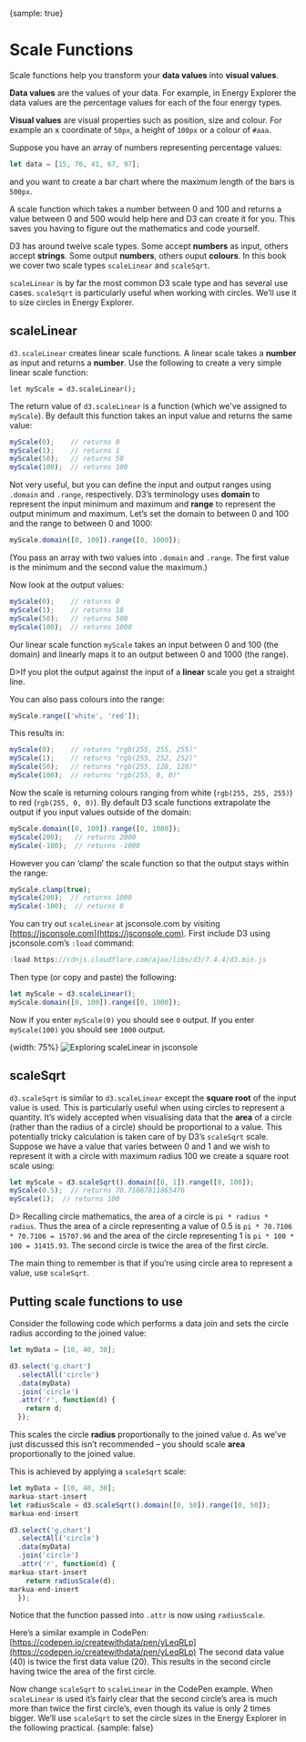 {sample: true}
# Scale Functions

Scale functions help you transform your **data values** into **visual values**.

**Data values** are the values of your data. For example, in Energy Explorer the data values are the percentage values for each of the four energy types.

**Visual values** are visual properties such as position, size and colour. For example an x coordinate of `50px`, a height of `100px` or a colour of `#aaa`.

Suppose you have an array of numbers representing percentage values:

```js
let data = [15, 76, 41, 67, 97];
```

and you want to create a bar chart where the maximum length of the bars is `500px`.

A scale function which takes a number between 0 and 100 and returns a value between 0 and 500 would help here and D3 can create it for you. This saves you having to figure out the mathematics and code yourself.

D3 has around twelve scale types. Some accept **numbers** as input, others accept **strings**. Some output **numbers**, others ouput **colours**. In this book we cover two scale types `scaleLinear` and `scaleSqrt`.

`scaleLinear` is by far the most common D3 scale type and has several use cases. `scaleSqrt` is particularly useful when working with circles. We’ll use it to size circles in Energy Explorer.

## scaleLinear

`d3.scaleLinear` creates linear scale functions. A linear scale takes a **number** as input and returns a **number**. Use the following to create a very simple linear scale function:

```
let myScale = d3.scaleLinear();
```

The return value of `d3.scaleLinear` is a function (which we've assigned to `myScale`). By default this function takes an input value and returns the same value:

```js
myScale(0);    // returns 0
myScale(1);    // returns 1
myScale(50);   // returns 50
myScale(100);  // returns 100
```

Not very useful, but you can define the input and output ranges using `.domain` and `.range`, respectively. D3’s terminology uses **domain** to represent the input minimum and maximum and **range** to represent the output minimum and maximum. Let’s set the domain to between 0 and 100 and the range to between 0 and 1000:

```js
myScale.domain([0, 100]).range([0, 1000]);
```

(You pass an array with two values into `.domain` and `.range`. The first value is the minimum and the second value the maximum.)

Now look at the output values:

```js
myScale(0);    // returns 0
myScale(1);    // returns 10
myScale(50);   // returns 500
myScale(100);  // returns 1000
```

Our linear scale function `myScale` takes an input between 0 and 100 (the domain) and linearly maps it to an output between 0 and 1000 (the range).

D>If you plot the output against the input of a **linear** scale you get a straight line.

You can also pass colours into the range:

```js
myScale.range(['white', 'red']);
```

This results in:

```js
myScale(0);    // returns "rgb(255, 255, 255)"
myScale(1);    // returns "rgb(255, 252, 252)"
myScale(50);   // returns "rgb(255, 128, 128)"
myScale(100);  // returns "rgb(255, 0, 0)"
```

Now the scale is returning colours ranging from white (`rgb(255, 255, 255)`) to red (`rgb(255, 0, 0)`). By default D3 scale functions extrapolate the output if you input values outside of the domain:

```js
myScale.domain([0, 100]).range([0, 1000]);
myScale(200);   // returns 2000
myScale(-100);  // returns -1000
```

However you can ‘clamp’ the scale function so that the output stays within the range:

```js
myScale.clamp(true);
myScale(200);  // returns 1000
myScale(-100);  // returns 0
```

You can try out `scaleLinear` at jsconsole.com by visiting [https://jsconsole.com](https://jsconsole.com). First include D3 using jsconsole.com’s `:load` command:

```js
:load https://cdnjs.cloudflare.com/ajax/libs/d3/7.4.4/d3.min.js
```

Then type (or copy and paste) the following:

```js
let myScale = d3.scaleLinear();
myScale.domain([0, 100]).range([0, 1000]);
```

Now if you enter `myScale(0)` you should see `0` output. If you enter `myScale(100)` you should see `1000` output.

{width: 75%}
![Exploring `scaleLinear` in jsconsole](24a62193337572020db080c712f48d15.png)

## scaleSqrt

`d3.scaleSqrt` is similar to `d3.scaleLinear` except the **square root** of the input value is used. This is particularly useful when using circles to represent a quantity. It’s widely accepted when visualising data that the **area** of a circle (rather than the radius of a circle) should be proportional to a value. This potentially tricky calculation is taken care of by D3’s `scaleSqrt` scale. Suppose we have a value that varies between 0 and 1 and we wish to represent it with a circle with maximum radius 100 we create a square root scale using:

```js
let myScale = d3.scaleSqrt().domain([0, 1]).range([0, 100]);
myScale(0.5);  // returns 70.71067811865476
myScale(1);  // returns 100
```

D> Recalling circle mathematics, the area of a circle is `pi * radius * radius`. Thus the area of a circle representing a value of 0.5 is `pi * 70.7106 * 70.7106 = 15707.96` and the area of the circle representing 1 is `pi * 100 * 100 = 31415.93`. The second circle is twice the area of the first circle.

The main thing to remember is that if you’re using circle area to represent a value, use `scaleSqrt`.

## Putting scale functions to use

Consider the following code which performs a data join and sets the circle radius according to the joined value:

```js
let myData = [10, 40, 30];

d3.select('g.chart')
  .selectAll('circle')
  .data(myData)
  .join('circle')
  .attr('r', function(d) {
    return d;
  });
```

This scales the circle **radius** proportionally to the joined value `d`. As we’ve just discussed this isn’t recommended – you should scale **area** proportionally to the joined value.

This is achieved by applying a `scaleSqrt` scale:

```js
let myData = [10, 40, 30];
markua-start-insert
let radiusScale = d3.scaleSqrt().domain([0, 50]).range([0, 50]);
markua-end-insert

d3.select('g.chart')
  .selectAll('circle')
  .data(myData)
  .join('circle')
  .attr('r', function(d) {
markua-start-insert
    return radiusScale(d);
markua-end-insert
  });
```

Notice that the function passed into `.attr` is now using `radiusScale`.

Here’s a similar example in CodePen: [https://codepen.io/createwithdata/pen/yLeqRLp](https://codepen.io/createwithdata/pen/yLeqRLp) The second data value (40) is twice the first data value (20). This results in the second circle having twice the area of the first circle.

Now change `scaleSqrt` to `scaleLinear` in the CodePen example. When `scaleLinear` is used it’s fairly clear that the second circle’s area is much more than twice the first circle’s, even though its value is only 2 times bigger. We’ll use `scaleSqrt` to set the circle sizes in the Energy Explorer in the following practical.
{sample: false}